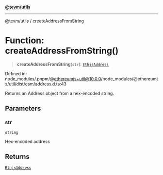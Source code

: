 [**@tevm/utils**](../README.md)

***

[@tevm/utils](../globals.md) / createAddressFromString

# Function: createAddressFromString()

> **createAddressFromString**(`str`): [`EthjsAddress`](../classes/EthjsAddress.md)

Defined in: node\_modules/.pnpm/@ethereumjs+util@10.0.0/node\_modules/@ethereumjs/util/dist/esm/address.d.ts:43

Returns an Address object from a hex-encoded string.

## Parameters

### str

`string`

Hex-encoded address

## Returns

[`EthjsAddress`](../classes/EthjsAddress.md)
